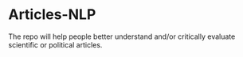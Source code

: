 # Articles-NLP
The repo will help people better understand and/or critically evaluate scientific or political articles.
